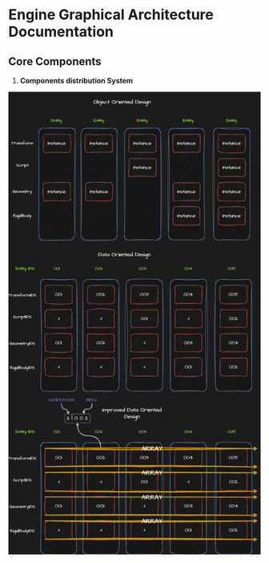 # Engine Graphical Architecture Documentation

## Core Components

1. **Components distribution System**

<div align="center">
<img src="./Diagrams/Engine Components design.png" alt="drawing"/>
</p>
